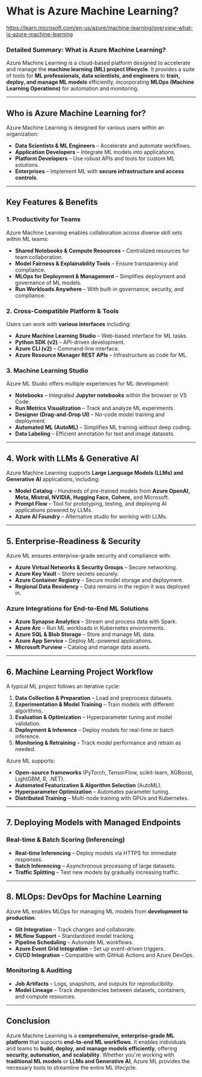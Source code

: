 # What is Azure Machine Learning?

https://learn.microsoft.com/en-us/azure/machine-learning/overview-what-is-azure-machine-learning

### **Detailed Summary: What is Azure Machine Learning?**

Azure Machine Learning is a cloud-based platform designed to accelerate and manage the **machine learning (ML) project lifecycle**. It provides a suite of tools for **ML professionals, data scientists, and engineers** to **train, deploy, and manage ML models** efficiently, incorporating **MLOps (Machine Learning Operations)** for automation and monitoring.

---

## **Who is Azure Machine Learning for?**

Azure Machine Learning is designed for various users within an organization:

- **Data Scientists & ML Engineers** – Accelerate and automate workflows.
- **Application Developers** – Integrate ML models into applications.
- **Platform Developers** – Use robust APIs and tools for custom ML solutions.
- **Enterprises** – Implement ML with **secure infrastructure and access controls**.

---

## **Key Features & Benefits**

### **1. Productivity for Teams**

Azure Machine Learning enables collaboration across diverse skill sets within ML teams:

- **Shared Notebooks & Compute Resources** – Centralized resources for team collaboration.
- **Model Fairness & Explainability Tools** – Ensure transparency and compliance.
- **MLOps for Deployment & Management** – Simplifies deployment and governance of ML models.
- **Run Workloads Anywhere** – With built-in governance, security, and compliance.

### **2. Cross-Compatible Platform & Tools**

Users can work with **various interfaces** including:

- **Azure Machine Learning Studio** – Web-based interface for ML tasks.
- **Python SDK (v2)** – API-driven development.
- **Azure CLI (v2)** – Command-line interface.
- **Azure Resource Manager REST APIs** – Infrastructure as code for ML.

### **3. Machine Learning Studio**

Azure ML Studio offers multiple experiences for ML development:

- **Notebooks** – Integrated **Jupyter notebooks** within the browser or VS Code.
- **Run Metrics Visualization** – Track and analyze ML experiments.
- **Designer (Drag-and-Drop UI)** – No-code model training and deployment.
- **Automated ML (AutoML)** – Simplifies ML training without deep coding.
- **Data Labeling** – Efficient annotation for text and image datasets.

---

## **4. Work with LLMs & Generative AI**

Azure Machine Learning supports **Large Language Models (LLMs) and Generative AI** applications, including:

- **Model Catalog** – Hundreds of pre-trained models from **Azure OpenAI, Meta, Mistral, NVIDIA, Hugging Face, Cohere,** and Microsoft.
- **Prompt Flow** – Tool for prototyping, testing, and deploying AI applications powered by LLMs.
- **Azure AI Foundry** – Alternative studio for working with LLMs.

---

## **5. Enterprise-Readiness & Security**

Azure ML ensures enterprise-grade security and compliance with:

- **Azure Virtual Networks & Security Groups** – Secure networking.
- **Azure Key Vault** – Store secrets securely.
- **Azure Container Registry** – Secure model storage and deployment.
- **Regional Data Residency** – Data remains in the region it was deployed in.

### **Azure Integrations for End-to-End ML Solutions**

- **Azure Synapse Analytics** – Stream and process data with Spark.
- **Azure Arc** – Run ML workloads in Kubernetes environments.
- **Azure SQL & Blob Storage** – Store and manage ML data.
- **Azure App Service** – Deploy ML-powered applications.
- **Microsoft Purview** – Catalog and manage data assets.

---

## **6. Machine Learning Project Workflow**

A typical ML project follows an iterative cycle:

1. **Data Collection & Preparation** – Load and preprocess datasets.
2. **Experimentation & Model Training** – Train models with different algorithms.
3. **Evaluation & Optimization** – Hyperparameter tuning and model validation.
4. **Deployment & Inference** – Deploy models for real-time or batch inference.
5. **Monitoring & Retraining** – Track model performance and retrain as needed.

Azure ML supports:

- **Open-source frameworks** (PyTorch, TensorFlow, scikit-learn, XGBoost, LightGBM, R, .NET).
- **Automated Featurization & Algorithm Selection** (AutoML).
- **Hyperparameter Optimization** – Automates parameter tuning.
- **Distributed Training** – Multi-node training with GPUs and Kubernetes.

---

## **7. Deploying Models with Managed Endpoints**

### **Real-time & Batch Scoring (Inferencing)**

- **Real-time Inferencing** – Deploy models via HTTPS for immediate responses.
- **Batch Inferencing** – Asynchronous processing of large datasets.
- **Traffic Splitting** – Test new models by gradually increasing traffic.

---

## **8. MLOps: DevOps for Machine Learning**

Azure ML enables MLOps for managing ML models from **development to production**:

- **Git Integration** – Track changes and collaborate.
- **MLflow Support** – Standardized model tracking.
- **Pipeline Scheduling** – Automate ML workflows.
- **Azure Event Grid Integration** – Set up event-driven triggers.
- **CI/CD Integration** – Compatible with GitHub Actions and Azure DevOps.

### **Monitoring & Auditing**

- **Job Artifacts** – Logs, snapshots, and outputs for reproducibility.
- **Model Lineage** – Track dependencies between datasets, containers, and compute resources.

---

## **Conclusion**

Azure Machine Learning is a **comprehensive, enterprise-grade ML platform** that supports **end-to-end ML workflows**. It enables individuals and teams to **build, deploy, and manage models efficiently**, offering **security, automation, and scalability**. Whether you're working with **traditional ML models** or **LLMs and Generative AI**, Azure ML provides the necessary tools to streamline the entire ML lifecycle.
